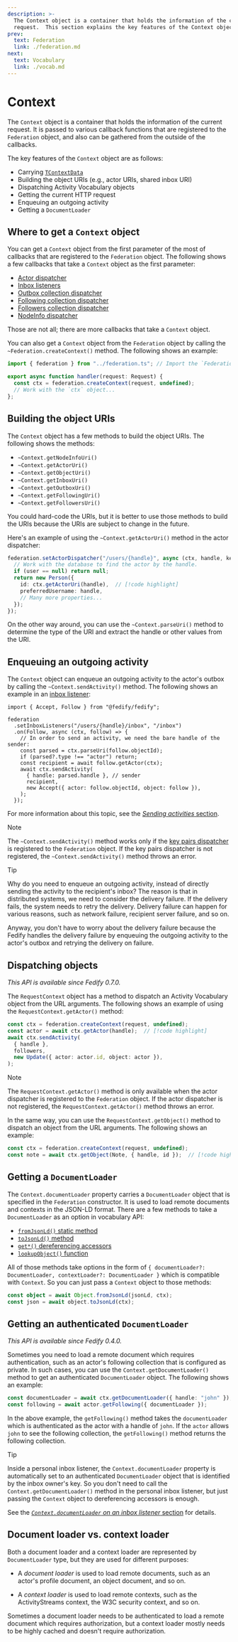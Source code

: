 ```yaml
---
description: >-
  The Context object is a container that holds the information of the current
  request.  This section explains the key features of the Context object.
prev:
  text: Federation
  link: ./federation.md
next:
  text: Vocabulary
  link: ./vocab.md
---
```


Context
=======

The `Context` object is a container that holds the information of the current
request.  It is passed to various callback functions that are registered to
the `Federation` object, and also can be gathered from the outside of the
callbacks.

The key features of the `Context` object are as follows:

 -  Carrying [`TContextData`](./federation.md#tcontextdata)
 -  Building the object URIs (e.g., actor URIs, shared inbox URI)
 -  Dispatching Activity Vocabulary objects
 -  Getting the current HTTP request
 -  Enqueuing an outgoing activity
 -  Getting a `DocumentLoader`


Where to get a `Context` object
-------------------------------

You can get a `Context` object from the first parameter of the most of callbacks
that are registered to the `Federation` object.  The following shows a few
callbacks that take a `Context` object as the first parameter:

 -  [Actor dispatcher](./actor.md)
 -  [Inbox listeners](./inbox.md)
 -  [Outbox collection dispatcher](./collections.md#outbox)
 -  [Following collection dispatcher](./collections.md#following)
 -  [Followers collection dispatcher](./collections.md#followers)
 -  [NodeInfo dispatcher](./nodeinfo.md)

Those are not all; there are more callbacks that take a `Context` object.

You can also get a `Context` object from the `Federation` object by calling the
`~Federation.createContext()` method.  The following shows an example:

~~~~ typescript
import { federation } from "../federation.ts"; // Import the `Federation` object

export async function handler(request: Request) {
  const ctx = federation.createContext(request, undefined);
  // Work with the `ctx` object...
};
~~~~


Building the object URIs
------------------------

The `Context` object has a few methods to build the object URIs.  The following
shows the methods:

 -  `~Context.getNodeInfoUri()`
 -  `~Context.getActorUri()`
 -  `~Context.getObjectUri()`
 -  `~Context.getInboxUri()`
 -  `~Context.getOutboxUri()`
 -  `~Context.getFollowingUri()`
 -  `~Context.getFollowersUri()`

You could hard-code the URIs, but it is better to use those methods to build
the URIs because the URIs are subject to change in the future.

Here's an example of using the `~Context.getActorUri()` method in the actor
dispatcher:

~~~~ typescript
federation.setActorDispatcher("/users/{handle}", async (ctx, handle, key) => {
  // Work with the database to find the actor by the handle.
  if (user == null) return null;
  return new Person({
    id: ctx.getActorUri(handle),  // [!code highlight]
    preferredUsername: handle,
    // Many more properties...
  });
});
~~~~

On the other way around, you can use the `~Context.parseUri()` method to
determine the type of the URI and extract the handle or other values from
the URI.


Enqueuing an outgoing activity
------------------------------

The `Context` object can enqueue an outgoing activity to the actor's outbox
by calling the `~Context.sendActivity()` method.  The following shows an
example in an [inbox listener](./inbox.md):

~~~~ typescript{10-14}
import { Accept, Follow } from "@fedify/fedify";

federation
  .setInboxListeners("/users/{handle}/inbox", "/inbox")
  .on(Follow, async (ctx, follow) => {
    // In order to send an activity, we need the bare handle of the sender:
    const parsed = ctx.parseUri(follow.objectId);
    if (parsed?.type !== "actor") return;
    const recipient = await follow.getActor(ctx);
    await ctx.sendActivity(
      { handle: parsed.handle }, // sender
      recipient,
      new Accept({ actor: follow.objectId, object: follow }),
    );
  });
~~~~

For more information about this topic, see the [*Sending activities*
section](./send.md).

> [!NOTE]
> The `~Context.sendActivity()` method works only if the [key pairs dispatcher]
> is registered to the `Federation` object.  If the key pairs dispatcher is not
> registered, the `~Context.sendActivity()` method throws an error.

> [!TIP]
> Why do you need to enqueue an outgoing activity, instead of directly sending
> the activity to the recipient's inbox?  The reason is that in distributed
> systems, we need to consider the delivery failure.  If the delivery fails,
> the system needs to retry the delivery.  Delivery failure can happen for
> various reasons, such as network failure, recipient server failure, and so on.
>
> Anyway, you don't have to worry about the delivery failure because the
> Fedify handles the delivery failure by enqueuing the outgoing
> activity to the actor's outbox and retrying the delivery on failure.

[key pairs dispatcher]: ./actor.md#public-keys-of-an-actor


Dispatching objects
-------------------

*This API is available since Fedify 0.7.0.*

The `RequestContext` object has a method to dispatch an Activity Vocabulary
object from the URL arguments.  The following shows an example of using
the `RequestContext.getActor()` method:

~~~~ typescript
const ctx = federation.createContext(request, undefined);
const actor = await ctx.getActor(handle);  // [!code highlight]
await ctx.sendActivity(
  { handle },
  followers,
  new Update({ actor: actor.id, object: actor }),
);
~~~~

> [!NOTE]
> The `RequestContext.getActor()` method is only available when the actor
> dispatcher is registered to the `Federation` object.  If the actor dispatcher
> is not registered, the `RequestContext.getActor()` method throws an error.

In the same way, you can use the `RequestContext.getObject()` method to dispatch
an object from the URL arguments.  The following shows an example:

~~~~ typescript
const ctx = federation.createContext(request, undefined);
const note = await ctx.getObject(Note, { handle, id });  // [!code highlight]
~~~~


Getting a `DocumentLoader`
--------------------------

The `Context.documentLoader` property carries a `DocumentLoader` object that
is specified in the `Federation` constructor.  It is used to load remote
documents and contexts in the JSON-LD format.  There are a few methods to take
a `DocumentLoader` as an option in vocabulary API:

 -  [`fromJsonLd()` static method](./vocab.md#json-ld)
 -  [`toJsonLd()` method](./vocab.md#json-ld)
 -  [`get*()` dereferencing accessors](./vocab.md#object-ids-and-remote-objects)
 -  [`lookupObject()` function](./vocab.md#looking-up-remote-objects)

All of those methods take options in the form of
`{ documentLoader?: DocumentLoader, contextLoader?: DocumentLoader }` which is
compatible with `Context`.  So you can just pass a `Context` object to those
methods:

~~~~ typescript
const object = await Object.fromJsonLd(jsonLd, ctx);
const json = await object.toJsonLd(ctx);
~~~~


Getting an authenticated `DocumentLoader`
-----------------------------------------

*This API is available since Fedify 0.4.0.*

Sometimes you need to load a remote document which requires authentication,
such as an actor's following collection that is configured as private.
In such cases, you can use the `Context.getDocumentLoader()` method to get
an authenticated `DocumentLoader` object.  The following shows an example:

~~~~ typescript
const documentLoader = await ctx.getDocumentLoader({ handle: "john" });
const following = await actor.getFollowing({ documentLoader });
~~~~

In the above example, the `getFollowing()` method takes the `documentLoader`
which is authenticated as the actor with a handle of `john`.
If the `actor` allows `john` to see the following collection,
the `getFollowing()` method returns the following collection.

> [!TIP]
> Inside a personal inbox listener, the `Context.documentLoader` property is
> automatically set to an authenticated `DocumentLoader` object that is
> identified by the inbox owner's key.  So you don't need to call the
> `Context.getDocumentLoader()` method in the personal inbox listener,
> but just passing the `Context` object to dereferencing accessors is enough.
>
> See the [*`Context.documentLoader` on an inbox listener*
> section](./inbox.md#context.documentloader-on-an-inbox-listener) for details.


Document loader vs. context loader
----------------------------------

Both a document loader and a context loader are represented by `DocumentLoader`
type, but they are used for different purposes:

 -  A <dfn>document loader</dfn> is used to load remote documents,
    such as an actor's profile document, an object document, and so on.

 -  A <dfn>context loader</dfn> is used to load remote contexts,
    such as the ActivityStreams context, the W3C security context, and so on.

Sometimes a document loader needs to be authenticated to load a remote document
which requires authorization, but a context loader mostly needs to be highly
cached and doesn't require authorization.
